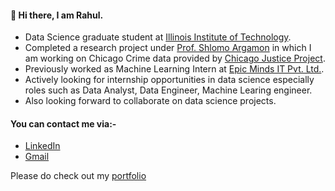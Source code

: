 
#### 👋 Hi there, I am Rahul. 
 - Data Science graduate student at [Illinois Institute of Technology](https://www.iit.edu). 
 - Completed a research project under [Prof. Shlomo Argamon](https://about.me/shlomoargamon) in which I am working on Chicago Crime data provided by [Chicago Justice Project](https://chicagojustice.org).
 - Previously worked as Machine Learning Intern at [Epic Minds IT Pvt. Ltd.](https://epicmindsit.com).
 - Actively looking for internship opportunities in data science especially roles such as Data Analyst, Data Engineer, Machine Learing engineer.
 - Also looking forward to collaborate on data science projects.
 
#### You can contact me via:-
- [LinkedIn](https://www.linkedin.com/in/rahul-nair-99007a9/)
- [Gmail](mailto:rahulmnair1997@gmail.com)

Please do check out my [portfolio](https://rahulmnair7.github.io/)

<!--
**rahulmnair1997/rahulmnair1997** is a ✨ _special_ ✨ repository because its `README.md` (this file) appears on your GitHub profile.

Here are some ideas to get you started:

- 🔭 I’m currently working on ...
- 🌱 I’m currently learning ...
- 👯 I’m looking to collaborate on ...
- 🤔 I’m looking for help with ...
- 💬 Ask me about ...
- 📫 How to reach me: ...
- 😄 Pronouns: ...
- ⚡ Fun fact: ...
-->
